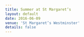 ```yaml
---
title: Summer at St Margaret’s
layout: default
date: 2016-06-09
venue: 'St Margaret’s Westminster'
details: false
---
```

